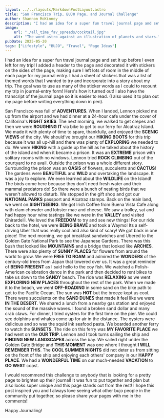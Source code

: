 ```yaml
---
layout: ../../layouts/MarkdownPostLayout.astro
title: "San Francisco Trip, BUJO Page, and Journal Challenge"
author: Shannon McKinney
description: "I had an idea for a super fun travel journal page and set it up before I even left for my trip! I added a header to the page and decorated it with stickers on the sides of the page, making sure I left lots of room in the middle of each page for my journal entry. I had a sheet of stickers that was a list of themed words that I wanted to try and incorporate into a story about my trip. The goal was to use as many of the sticker words as I could to recount my trip in journal-entry form! Here's how it turned out! I also have the transcript of the journal page so it is easier to read. (I also used it to plan out my page before writing everything down in pen)."
image:
    url: "./all_time_fav_spreads/cocktail.jpg"
    alt: "The word astro against an illustration of planets and stars."
pubDate: 2025-05-20
tags: ["Lifestyle", "BUJO", "Travel", "Page Ideas"]
---
```


I had an idea for a super fun travel journal page and set it up before I even left for my trip! I added a header to the page and decorated it with stickers on the sides of the page, making sure I left lots of room in the middle of each page for my journal entry. I had a sheet of stickers that was a list of themed words that I wanted to try and incorporate into a story about my trip. The goal was to use as many of the sticker words as I could to recount my trip in journal-entry form! Here's how it turned out! I also have the transcript of the journal page so it is easier to read. (I also used it to plan out my page before writing everything down in pen).


San Francisco was full of **ADVENTURES**. When I landed, Lennon picked me up from the airport and we had dinner at a 24-hour cafe under the cover of Califorina's **NIGHT SKIES**. The next morning, we walked to get crepes and then we were **ROUGHING IT** via bike to get to our ferry for Alcatraz Island. We made it with plenty of time to spare, thankfully, and enjoyed the **SCENIC VIEWS** of the city. We should've brought our **HIKING BOOTS** for this trip because it was all up-hill and there was plenty of **EXPLORING** we needed to do. We were **HIKING** with a guide up the hill as he talked about the history of the island and when it became a prison. It was an **EXTREME** prison with solitary rooms with no windows. Lennon tried **ROCK CLIMBING** out of the courtyard to no avail. Outside the prison was a whole different story. Surrounding the prison was an **OASIS** of flowers, succulents and **CACTUS**! The gardens were **BEAUTIFUL** and **WILD** and overtaking the landscape. It was a joy to explore. We even learned about the **WILDLIFE** on the Island! The birds come here because they don't need fresh water and their mammal predators do! So there were a bunch of nesting birds that we weren't allowed to disturb. We stopped in the gift shop and got our **NATIONAL PARKS** passport and Alcatraz stamps. Back on the main land, we went on **SIGHTSEEING**. We got Irish Coffee from Buena Vista Cafe along with clam chowder and lobster mac and cheese. We saw a trolley, sat and had happy hour wine tastings like we were in the **VALLEY** and visited Ghirardelli. We loved the **FREEDOM** to try and see new things! For our ride back to the hotel, we were **BEING BRAVE** and took a Waymo! Its a self-driving Uber that was really cool and also kind of scary! We got back in one piece! The next morning, we got breakfast sandwiches and Ubered to the Golden Gate National Park to see the Japanese Gardens. There was this bush that looked like **MOUNTAINS** and a bridge that looked like **ARCHES**. There were also plenty of **SUNNY PLACES** for flowers from around the world to grow. We were **FREE TO ROAM** and admired the **WONDERS** of the century-old trees from Japan that towered over us. It was a great reminder of **BEING PRESENT** as I said hello to the coy fish. We watched a Polish-American celebration dance in the park and then decided to rent bikes to take us down to the **SANDY** beach. The ride was **RELAXING** as we went **EXPLORING NEW PLACES** throughout the rest of the park. When we made it to the beach, we went **OFF-ROADING** in some sand on the bike path to get to the Pacific Ocean. The sun was **HOT** but the breeze kept us cool. There were succulents on the **SAND DUNES** that made it feel like we were **IN THE DESERT**. We shared a lunch from a nearby gas station and enjoyed the sound of the massive waves. I found a broken sand dollar and many crab claws. For dinner, I tried oysters for the first time on the pier. We could see dolphins and whales come up for air in the distance. The oysters were delicious and so was the squid ink seafood pasta. We boarded another ferry to watch the **SUNSETS**. The ride on this ferry was **MY FAVORITE PLACE** we had went on the **OUR TRIP**. Lennon and I took turns sailing the ship and **FINDING NEW LANDSCAPES** across the bay. We sailed right under the Golden Gate Bridge and **THIS MOMENT** was one where I thought **I WILL REMEMBER THIS**. The **COOL SUMMER NIGHTS** did not deter us from sitting on the front of the ship and enjoying each others' company in our **HAPPY PLACE**. We had a **WONDERFUL TIME** on our much-needed **VACATION** to **GO WEST** coast.


I would recommend this challenge to anybody that is looking for a pretty page to brighten up their journal! It was fun to put together and plan but also looks super unique and this page stands out from the rest! I hope this post inspired you and I always love seeing what other bujo people in the community put together, so please share your pages with me in the comments! 

Happy Journaling!